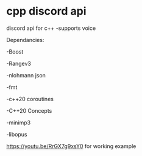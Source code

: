 cpp discord api
===============

discord api for c++
-supports voice

Dependancies:

-Boost

-Rangev3

-nlohmann json

-fmt

-c++20 coroutines

-C++20 Concepts

-minimp3

-libopus


https://youtu.be/RrGX7g9xsY0 for working example